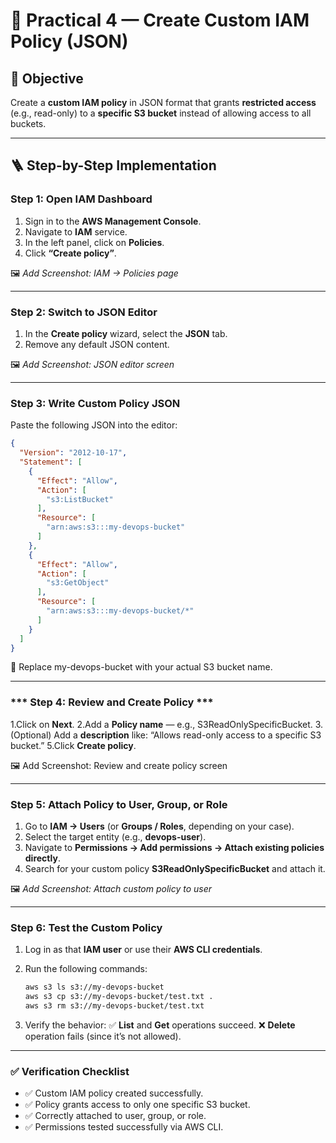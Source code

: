 # 🧩 Practical 4 — Create Custom IAM Policy (JSON)

## 🎯 Objective
Create a **custom IAM policy** in JSON format that grants **restricted access** (e.g., read-only) to a **specific S3 bucket** instead of allowing access to all buckets.

---

## 🪜 Step-by-Step Implementation

### **Step 1: Open IAM Dashboard**
1. Sign in to the **AWS Management Console**.
2. Navigate to **IAM** service.
3. In the left panel, click on **Policies**.
4. Click **“Create policy”**.

🖼️ _Add Screenshot: IAM → Policies page_

---

### **Step 2: Switch to JSON Editor**
1. In the **Create policy** wizard, select the **JSON** tab.  
2. Remove any default JSON content.

🖼️ _Add Screenshot: JSON editor screen_

---

### **Step 3: Write Custom Policy JSON**
Paste the following JSON into the editor:

```json
{
  "Version": "2012-10-17",
  "Statement": [
    {
      "Effect": "Allow",
      "Action": [
        "s3:ListBucket"
      ],
      "Resource": [
        "arn:aws:s3:::my-devops-bucket"
      ]
    },
    {
      "Effect": "Allow",
      "Action": [
        "s3:GetObject"
      ],
      "Resource": [
        "arn:aws:s3:::my-devops-bucket/*"
      ]
    }
  ]
}
```
🔹 Replace my-devops-bucket with your actual S3 bucket name.

---

### *** Step 4: Review and Create Policy ***
1.Click on **Next**.
2.Add a **Policy name** — e.g., S3ReadOnlySpecificBucket.
3.(Optional) Add a **description** like:
   “Allows read-only access to a specific S3 bucket.”
5.Click **Create policy**.

🖼️ Add Screenshot: Review and create policy screen

---

### **Step 5: Attach Policy to User, Group, or Role**

1. Go to **IAM → Users** (or **Groups / Roles**, depending on your case).  
2. Select the target entity (e.g., **devops-user**).  
3. Navigate to **Permissions → Add permissions → Attach existing policies directly**.  
4. Search for your custom policy **S3ReadOnlySpecificBucket** and attach it.

🖼️ _Add Screenshot: Attach custom policy to user_

---

### **Step 6: Test the Custom Policy**

1. Log in as that **IAM user** or use their **AWS CLI credentials**.  
2. Run the following commands:

   ```bash
   aws s3 ls s3://my-devops-bucket
   aws s3 cp s3://my-devops-bucket/test.txt .
   aws s3 rm s3://my-devops-bucket/test.txt
   ```
3. Verify the behavior:
   ✅ **List** and **Get** operations succeed.
   ❌ **Delete** operation fails (since it’s not allowed).

---

### ✅ **Verification Checklist**

- ✅ Custom IAM policy created successfully.  
- ✅ Policy grants access to only one specific S3 bucket.  
- ✅ Correctly attached to user, group, or role.  
- ✅ Permissions tested successfully via AWS CLI.
